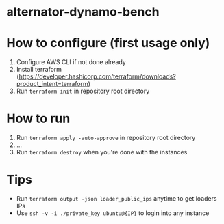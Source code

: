 # alternator-dynamo-bench

# How to configure (first usage only)

1. Configure AWS CLI if not done already
2. Install terraform (https://developer.hashicorp.com/terraform/downloads?product_intent=terraform)
3. Run `terraform init` in repository root directory

# How to run

1. Run `terraform apply -auto-approve` in repository root directory
2. ...
3. Run  `terraform destroy` when you're done with the instances

# Tips

- Run `terraform output -json loader_public_ips` anytime to get loaders IPs
- Use `ssh -v -i ./private_key ubuntu@{IP}` to login into any instance